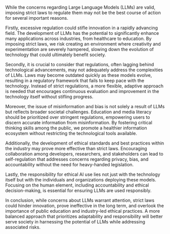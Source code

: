 While the concerns regarding Large Language Models (LLMs) are valid, imposing strict laws to regulate them may not be the best course of action for several important reasons. 

Firstly, excessive regulation could stifle innovation in a rapidly advancing field. The development of LLMs has the potential to significantly enhance many applications across industries, from healthcare to education. By imposing strict laws, we risk creating an environment where creativity and experimentation are severely hampered, slowing down the evolution of technology that could ultimately benefit society.

Secondly, it is crucial to consider that regulations, often lagging behind technological advancements, may not adequately address the complexities of LLMs. Laws may become outdated quickly as these models evolve, resulting in a regulatory framework that fails to keep pace with the technology. Instead of strict regulations, a more flexible, adaptive approach is needed that encourages continuous evaluation and improvement in the technology itself without stifling progress.

Moreover, the issue of misinformation and bias is not solely a result of LLMs but reflects broader societal challenges. Education and media literacy should be prioritized over stringent regulations, empowering users to discern accurate information from misinformation. By fostering critical thinking skills among the public, we promote a healthier information ecosystem without restricting the technological tools available.

Additionally, the development of ethical standards and best practices within the industry may prove more effective than strict laws. Encouraging collaboration among developers, researchers, and stakeholders can lead to self-regulation that addresses concerns regarding privacy, bias, and accountability without the need for heavy-handed legislation.

Lastly, the responsibility for ethical AI use lies not just with the technology itself but with the individuals and organizations deploying these models. Focusing on the human element, including accountability and ethical decision-making, is essential for ensuring LLMs are used responsibly.

In conclusion, while concerns about LLMs warrant attention, strict laws could hinder innovation, prove ineffective in the long term, and overlook the importance of public education and industry-led ethical practices. A more balanced approach that prioritizes adaptability and responsibility will better serve society in harnessing the potential of LLMs while addressing associated risks.